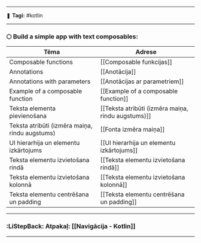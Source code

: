 ___

❚ **Tagi:** #kotlin 

---
### ⬡ Build a simple app with text composables:

| Tēma                                           | Adrese                                             |
| ---------------------------------------------- | -------------------------------------------------- |
| Composable functions                           | [[Composable funkcijas]]                           |
| Annotations                                    | [[Anotācija]]                                      |
| Annotations with parameters                    | [[Anotācijas ar parametriem]]                      |
| Example of a composable function               | [[Example of a composable function]]               |
| Teksta elementa pievienošana                   | [[Teksta atribūti (izmēra maiņa, rindu augstums)]] |
| Teksta atribūti (izmēra maiņa, rindu augstums) | [[Fonta izmēra maiņa]]                             |
| UI hierarhija un elementu izkārtojums          | [[UI hierarhija un elementu izkārtojums]]          |
| Teksta elementu izvietošana rindā              | [[Teksta elementu izvietošana rindā]]              |
| Teksta elementu izvietošana kolonnā            | [[Teksta elementu izvietošana kolonnā]]            |
| Teksta elementu centrēšana un padding          | [[Teksta elementu centrēšana un padding]]          |

---
### :LiStepBack: Atpakaļ: [[Navigācija - Kotlin]]

___